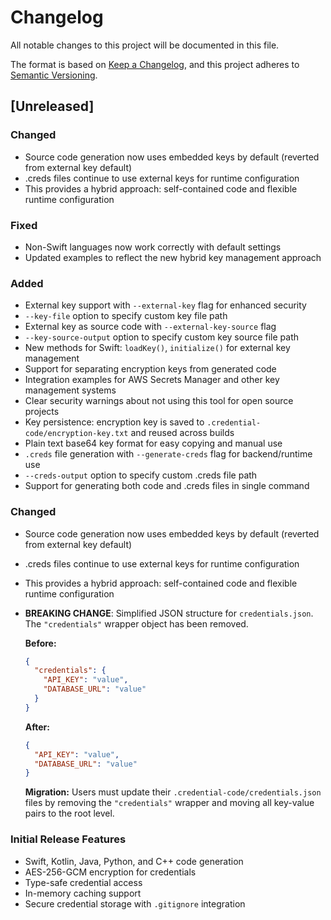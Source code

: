 # Changelog

All notable changes to this project will be documented in this file.

The format is based on [Keep a Changelog](https://keepachangelog.com/en/1.0.0/),
and this project adheres to [Semantic Versioning](https://semver.org/spec/v2.0.0.html).

## [Unreleased]

### Changed
- Source code generation now uses embedded keys by default (reverted from external key default)
- .creds files continue to use external keys for runtime configuration
- This provides a hybrid approach: self-contained code and flexible runtime configuration

### Fixed
- Non-Swift languages now work correctly with default settings
- Updated examples to reflect the new hybrid key management approach

### Added
- External key support with `--external-key` flag for enhanced security
- `--key-file` option to specify custom key file path
- External key as source code with `--external-key-source` flag
- `--key-source-output` option to specify custom key source file path
- New methods for Swift: `loadKey()`, `initialize()` for external key management
- Support for separating encryption keys from generated code
- Integration examples for AWS Secrets Manager and other key management systems
- Clear security warnings about not using this tool for open source projects
- Key persistence: encryption key is saved to `.credential-code/encryption-key.txt` and reused across builds
- Plain text base64 key format for easy copying and manual use
- `.creds` file generation with `--generate-creds` flag for backend/runtime use
- `--creds-output` option to specify custom .creds file path
- Support for generating both code and .creds files in single command

### Changed
- Source code generation now uses embedded keys by default (reverted from external key default)
- .creds files continue to use external keys for runtime configuration
- This provides a hybrid approach: self-contained code and flexible runtime configuration
- **BREAKING CHANGE**: Simplified JSON structure for `credentials.json`. The `"credentials"` wrapper object has been removed.
  
  **Before:**
  ```json
  {
    "credentials": {
      "API_KEY": "value",
      "DATABASE_URL": "value"
    }
  }
  ```
  
  **After:**
  ```json
  {
    "API_KEY": "value",
    "DATABASE_URL": "value"
  }
  ```
  
  **Migration:** Users must update their `.credential-code/credentials.json` files by removing the `"credentials"` wrapper and moving all key-value pairs to the root level.

### Initial Release Features
- Swift, Kotlin, Java, Python, and C++ code generation
- AES-256-GCM encryption for credentials
- Type-safe credential access
- In-memory caching support
- Secure credential storage with `.gitignore` integration